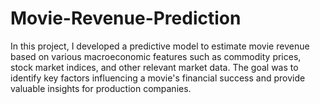 # Movie-Revenue-Prediction
In this project, I developed a predictive model to estimate movie revenue based on various macroeconomic features such as commodity prices, stock market indices, and other relevant market data. The goal was to identify key factors influencing a movie's financial success and provide valuable insights for production companies.
